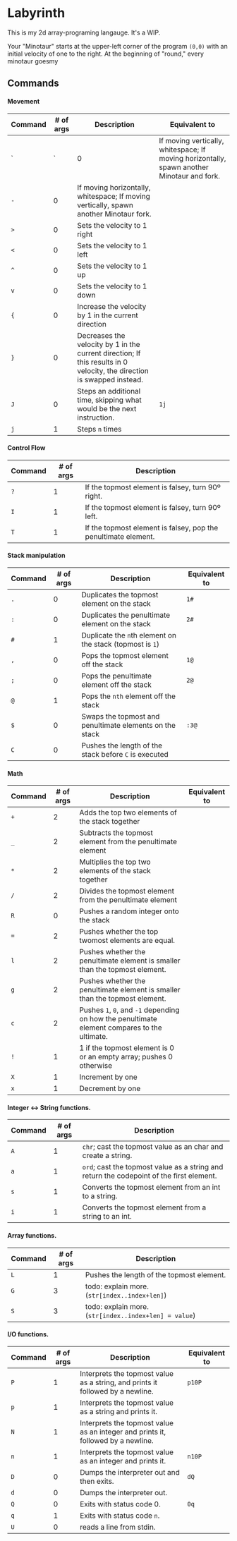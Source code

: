 # Labyrinth
This is my 2d array-programing langauge. It's a WIP.

Your "Minotaur" starts at the upper-left corner of the program `(0,0)` with an initial velocity of one to the right. At the beginning of "round," every minotaur goesmy

## Commands
#### Movement
| Command | # of args | Description | Equivalent to |
| ------- | --------- | ----------- | ------------- |
| `|` | 0 | If moving vertically, whitespace; If moving horizontally, spawn another Minotaur and fork. |
| `-` | 0 | If moving horizontally, whitespace; If moving vertically, spawn another Minotaur fork. |
| `>` | 0 | Sets the velocity to 1 right |
| `<` | 0 | Sets the velocity to 1 left |
| `^` | 0 | Sets the velocity to 1 up |
| `v` | 0 | Sets the velocity to 1 down |
| `{` | 0 | Increase the velocity by 1 in the current direction |
| `}` | 0 | Decreases the velocity by 1 in the current direction; If this results in 0 velocity, the direction is swapped instead. |
| `J` | 0 | Steps an additional time, skipping what would be the next instruction. | `1j` |
| `j` | 1 | Steps `n` times |

#### Control Flow
| Command | # of args | Description |
| ------- | --------- | ----------- |
| `?` | 1 | If the topmost element is falsey, turn 90º right. |
| `I` | 1 | If the topmost element is falsey, turn 90º left. |
| `T` | 1 | If the topmost element is falsey, pop the penultimate element. |

#### Stack manipulation
| Command | # of args | Description | Equivalent to |
| ------- | --------- | ----------- | ------------- |
| `.` | 0 | Duplicates the topmost element on the stack | `1#` |
| `:` | 0 | Duplicates the penultimate element on the stack | `2#` |
| `#` | 1 | Duplicate the `n`th element on the stack (topmost is `1`) |
| `,` | 0 | Pops the topmost element off the stack | `1@` |
| `;` | 0 | Pops the penultimate element off the stack | `2@` |
| `@` | 1 | Pops the `nth` element off the stack |
| `$` | 0 | Swaps the topmost and penultimate elements on the stack | `:3@` |
| `C` | 0 | Pushes the length of the stack before `C` is executed |

#### Math
| Command | # of args | Description | Equivalent to |
| ------- | --------- | ----------- | ------------- |
| `+` | 2 | Adds the top two elements of the stack together |
| `_` | 2 | Subtracts the topmost element from the penultimate element |
| `*` | 2 | Multiplies the top two elements of the stack together |
| `/` | 2 | Divides the topmost element from the penultimate element |
| `R` | 0 | Pushes a random integer onto the stack |
| `=` | 2 | Pushes whether the top twomost elements are equal. |
| `l` | 2 | Pushes whether the penultimate element is smaller than the topmost element. |
| `g` | 2 | Pushes whether the penultimate element is smaller than the topmost element. |
| `c` | 2 | Pushes `1`, `0`, and `-1` depending on how the penultimate element compares to the ultimate. |
| `!` | 1 | 1 if the topmost element is 0 or an empty array; pushes 0 otherwise |
| `X` | 1 | Increment by one |
| `x` | 1 | Decrement by one |

#### Integer <-> String functions.
| Command | # of args | Description |
| ------- | --------- | ----------- |
| `A` | 1 | `chr`; cast the topmost value as an char and create a string. |
| `a` | 1 | `ord`; cast the topmost value as a string and return the codepoint of the first element. |
| `s` | 1 | Converts the topmost element from an int to a string. |
| `i` | 1 | Converts the topmost element from a string to an int. |

#### Array functions.
| Command | # of args | Description |
| ------- | --------- | ----------- |
| `L` | 1 | Pushes the length of the topmost element. |
| `G` | 3 | todo: explain more. (`str[index..index+len]`) |
| `S` | 3 | todo: explain more. (`str[index..index+len] = value`) |

#### I/O functions.
| Command | # of args | Description | Equivalent to |
| ------- | --------- | ----------- | ------------- |
| `P` | 1 | Interprets the topmost value as a string, and prints it followed by a newline. | `p10P` |
| `p` | 1 | Interprets the topmost value as a string and prints it. |
| `N` | 1 | Interprets the topmost value as an integer and prints it, followed by a newline. |
| `n` | 1 | Interprets the topmost value as an integer and prints it. | `n10P` |
| `D` | 0 | Dumps the interpreter out and then exits. | `dQ` |
| `d` | 0 | Dumps the interpreter out. |
| `Q` | 0 | Exits with status code 0. | `0q` |
| `q` | 1 | Exits with status code `n`. |
| `U` | 0 | reads a line from stdin. |
